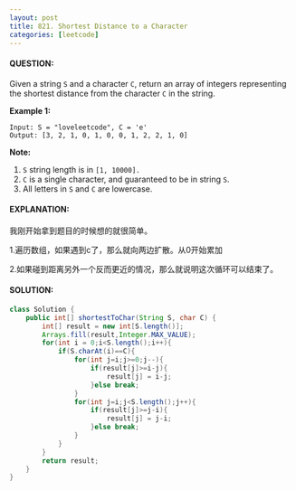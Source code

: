 ```yaml
---
layout: post
title: 821. Shortest Distance to a Character
categories: [leetcode]
---
```


#### QUESTION:

Given a string `S` and a character `C`, return an array of integers representing the shortest distance from the character `C` in the string.

**Example 1:**

```
Input: S = "loveleetcode", C = 'e'
Output: [3, 2, 1, 0, 1, 0, 0, 1, 2, 2, 1, 0]
```

 

**Note:**

1. `S` string length is in `[1, 10000].`
2. `C` is a single character, and guaranteed to be in string `S`.
3. All letters in `S` and `C` are lowercase.

#### EXPLANATION:

我刚开始拿到题目的时候想的就很简单。

1.遍历数组，如果遇到c了，那么就向两边扩散。从0开始累加

2.如果碰到距离另外一个反而更近的情况，那么就说明这次循环可以结束了。

#### SOLUTION:

```java
class Solution {
    public int[] shortestToChar(String S, char C) {
        int[] result = new int[S.length()];
        Arrays.fill(result,Integer.MAX_VALUE);
        for(int i = 0;i<S.length();i++){
            if(S.charAt(i)==C){
                for(int j=i;j>=0;j--){
                    if(result[j]>=i-j){
                        result[j] = i-j;
                    }else break;
                }
                for(int j=i;j<S.length();j++){
                    if(result[j]>=j-i){
                        result[j] = j-i;
                    }else break;
                }
            }
        }
        return result;
    }
}
```

